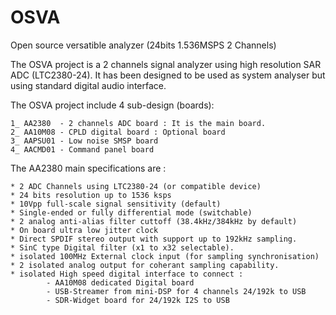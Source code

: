 # OSVA
Open source versatible analyzer (24bits 1.536MSPS 2 Channels)

The OSVA project is a 2 channels signal analyzer using high resolution SAR ADC (LTC2380-24).
It has been designed to be used as system analyser but using
standard digital audio interface.

The OSVA project include 4 sub-design (boards):

    1_ AA2380  - 2 channels ADC board : It is the main board.
    2_ AA10M08 - CPLD digital board : Optional board
    3_ AAPSU01 - Low noise SMSP board
    4_ AACMD01 - Command panel board

The AA2380 main specifications are :

	* 2 ADC Channels using LTC2380-24 (or compatible device)
	* 24 bits resolution up to 1536 ksps
	* 10Vpp full-scale signal sensitivity (default)
	* Single-ended or fully differential mode (switchable)
	* 2 analog anti-alias filter cuttoff (38.4kHz/384kHz by default)
	* On board ultra low jitter clock
	* Direct SPDIF stereo output with support up to 192kHz sampling.
	* SinC type Digital filter (x1 to x32 selectable).
	* isolated 100MHz External clock input (for sampling synchronisation)
	* 2 isolated analog output for coherant sampling capability.
	* isolated High speed digital interface to connect :
			- AA10M08 dedicated Digital board
			- USB-Streamer from mini-DSP for 4 channels 24/192k to USB
			- SDR-Widget board for 24/192k I2S to USB
